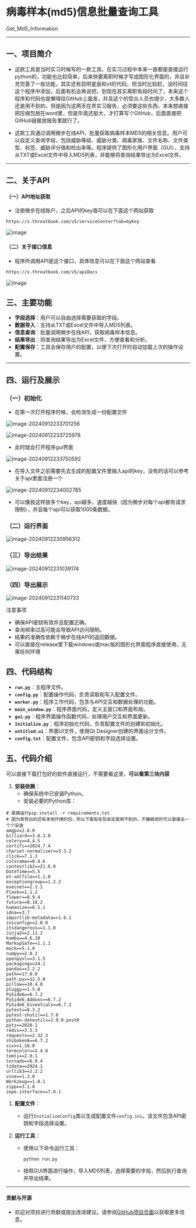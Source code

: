 # 病毒样本(md5)信息批量查询工具

Get_Md5_Information

------

## 一、项目简介

- 这款工具是当时实习时候写的一款工具，在实习过程中本来一直都是直接运行python的，功能也比较简单，后来快要离职时候才写成图形化界面的，并且补充完善了一些功能，其实还有启明星辰和vt的代码，但当时比较赶，没时间往这个程序中添加，后面有机会再说吧，到现在其实离职有段时间了，本来这个程序和代码也是懒得往GitHub上面发，并且这个的受众人员也很少，大多数人还是用不到的，但是因为这两天在弄实习报告，必须要这些东西，本来想直接把压缩包放在word里，但是毕竟还挺大，才打算写个GitHub，后面直接把GitHub链接放报告里就行了。

- 这款工具通过调用微步在线API，批量获取病毒样本MD5的相关信息。用户可以自定义查询字段，包括威胁等级、威胁分类、病毒家族、文件名称、文件类型、标签、威胁评分值和检出率等。程序提供了图形化用户界面（GUI），支持从TXT或Excel文件中导入MD5列表，并能够将查询结果导出为Excel文件。

------

## 二、关于API

#### （一）API地址获取

- 注册微步在线账户，之后API的key值可以在下面这个网站获取

```
https://x.threatbook.com/v5/serviceCenter?tab=myKey
```

![image](https://github.com/user-attachments/assets/d9438934-c33b-4554-b93e-b338c5e89d48)

#### （二）关于接口信息

- 程序所调用API是这个接口，具体信息可以在下面这个网站查看

```
https://x.threatbook.com/v5/apiDocs
```

![image](https://github.com/user-attachments/assets/4d727c7d-34a3-4b77-8f52-e81d2f15e734)

## 三、主要功能

- **字段选择**：用户可以自由选择需要获取的字段。
- **数据导入**：支持从TXT或Excel文件中导入MD5列表。
- **信息查询**：批量调用微步在线API，获取病毒样本信息。
- **结果导出**：将查询结果导出为Excel文件，方便查看和分析。
- **配置保存**：工具会保存用户的配置，以便下次打开时自动加载上次的操作设置。

------

## 四、运行及展示

### （一）初始化

- 在第一次打开程序时候，会检测生成一份配置文件

![image-20240912233701256](C:\Users\BIGFISH\AppData\Roaming\Typora\typora-user-images\image-20240912233701256.png)

![image-20240912233725978](C:\Users\BIGFISH\AppData\Roaming\Typora\typora-user-images\image-20240912233725978.png)

- 此时就会打开程序gui界面

![image-20240912233750592](C:\Users\BIGFISH\AppData\Roaming\Typora\typora-user-images\image-20240912233750592.png)

- 在导入文件之前需要先去生成的配置文件里输入api的key，没有的话可以参考关于api里面注册一个

![image-20240912234002785](C:\Users\BIGFISH\AppData\Roaming\Typora\typora-user-images\image-20240912234002785.png)

- 可以像我这样放多个key，api越多，速度越快（因为微步对每个api都有请求限制），并且每个api可以获取1000条数据。

### （二）运行界面

![image-20240912230956312](C:\Users\BIGFISH\AppData\Roaming\Typora\typora-user-images\image-20240912230956312.png)

### （三）导出结果

![image-20240912231039174](C:\Users\BIGFISH\AppData\Roaming\Typora\typora-user-images\image-20240912231039174.png)

### （四）导出展示

![image-20240912231140733](C:\Users\BIGFISH\AppData\Roaming\Typora\typora-user-images\image-20240912231140733.png)

注意事项

- 确保API密钥有效并且配置正确。
- 查询频率过高可能会导致API访问限制。
- 结果的准确性依赖于微步在线API的返回数据。
- 可以直接在release里下载windows或mac版的图形化界面程序直接使用，无需任何环境

## 四、代码结构

- **`run.py`**：主程序文件。
- **`config.py`**：配置操作代码，负责读取和写入配置文件。
- **`worker.py`**：程序工作代码，包含与API交互和数据处理的功能。
- **`main_window.py`**：程序界面代码，定义主窗口和界面布局。
- **`gui.py`**：程序界面操作函数代码，处理用户交互和界面更新。
- **`Initialize.py`**：程序初始化代码，负责配置文件的创建和初始化。
- **`untitled.ui`**：界面UI文件，使用Qt Designer创建的界面设计文件。
- **`config.txt`**：配置文件，包含API密钥和字段选择设置。

## 五、代码介绍

可以直接下载打包好的软件直接运行，不需要看这里，**可以看第三块内容**

1. **安装依赖**：
   - 确保系统中已安装Python。
   - 安装必要的Python库：

```
# 直接运行pip install -r requirements.txt
# 因为我导出的还有本地环境的包，所以下面有些包肯定是用不到的，不嫌麻烦的可以直接去一个个安装
amqp==2.6.0
billiard==3.6.3.0
celery==4.4.5
certifi==2024.7.4
charset-normalizer==3.3.2
click==7.1.2
colorama==0.4.6
contextlib2==21.6.0
DateTime==5.5
et-xmlfile==1.1.0
exceptiongroup==1.2.2
execnet==2.1.1
Flask==1.1.2
flower==0.9.4
future==0.18.2
humanize==0.5.1
idna==3.7
importlib-metadata==1.6.1
iniconfig==2.0.0
itsdangerous==1.1.0
Jinja2==2.11.2
kombu==4.6.10
MarkupSafe==1.1.1
mock==5.1.0
numpy==2.0.2
openpyxl==3.1.5
packaging==24.1
pandas==2.2.2
path==17.0.0
path.py==12.5.0
pillow==10.4.0
pluggy==1.5.0
PySide6==6.7.2
PySide6_Addons==6.7.2
PySide6_Essentials==6.7.2
pytest==8.3.2
pytest-shutil==1.7.0
python-dateutil==2.9.0.post0
pytz==2020.1
redis==3.5.3
requests==2.32.3
shiboken6==6.7.2
six==1.16.0
termcolor==2.4.0
tomli==2.0.1
tornado==6.0.4
tzdata==2024.1
urllib3==2.2.2
vine==1.3.0
Werkzeug==1.0.1
zipp==3.1.0
zope.interface==7.0.1
```

1. **配置文件**：

   - 运行`InitializeConfig`类以生成配置文件`config.ini`。该文件包含API密钥和字段选择设置。

2. **运行工具**：

   - 使用以下命令运行工具：

     ```
     python run.py
     ```

   - 按照GUI界面进行操作，导入MD5列表，选择需要的字段，然后执行查询并导出结果。

------

#### 贡献与开源

- 欢迎对项目进行贡献或提出改进建议。请参阅[GitHub项目页面](https://github.com/your-repo)以获取更多信息。
